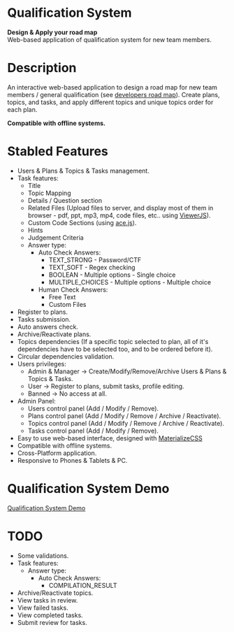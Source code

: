 # Qualification System
**Design & Apply your road map**<br>
Web-based application of qualification system for new team members.

# Description
An interactive web-based application to design a road map for new team members
/ general qualification (see [developers road map](https://github.com/kamranahmedse/developer-roadmap)).
Create plans, topics, and tasks, and apply different topics and unique topics order for each plan.

**Compatible with offline systems.**

# Stabled Features
* Users & Plans & Topics & Tasks management.
* Task features:
    * Title
    * Topic Mapping
    * Details / Question section
    * Related Files (Upload files to server, and display most of them in browser - pdf, ppt, mp3, mp4, code files, etc.. using [ViewerJS](http://github.com/kogmbh/ViewerJS)).
    * Custom Code Sections (using [ace.js](https://github.com/ajaxorg/ace)).
    * Hints
    * Judgement Criteria
    * Answer type:
        * Auto Check Answers:
            * TEXT_STRONG - Password/CTF
            * TEXT_SOFT - Regex checking
            * BOOLEAN - Multiple options - Single choice
            * MULTIPLE_CHOICES - Multiple options - Multiple choice
        * Human Check Answers:
            * Free Text
            * Custom Files
* Register to plans.
* Tasks submission.
* Auto answers check.
* Archive/Reactivate plans.
* Topics dependencies (If a specific topic selected to plan, all of it's dependencies have to be selected too, and to be ordered before it).
* Circular dependencies validation.
* Users privileges:
    * Admin & Manager   -> Create/Modify/Remove/Archive Users & Plans & Topics & Tasks.
    * User              -> Register to plans, submit tasks, profile editing.
    * Banned            -> No access at all.
* Admin Panel:
    * Users control panel (Add / Modify / Remove).
    * Plans control panel (Add / Modify / Remove / Archive / Reactivate).
    * Topics control panel (Add / Modify / Remove / Archive / Reactivate).
    * Tasks control panel (Add / Modify / Remove).
* Easy to use web-based interface, designed with [MaterializeCSS](https://materializecss.com/)
* Compatible with offline systems.
* Cross-Platform application.
* Responsive to Phones & Tablets & PC.

# Qualification System Demo
[Qualification System Demo](https://qualification-plan-demo.herokuapp.com/)

# TODO
* Some validations.
* Task features:
    * Answer type:
        * Auto Check Answers:
            * COMPILATION_RESULT
* Archive/Reactivate topics.
* View tasks in review.
* View failed tasks.
* View completed tasks.
* Submit review for tasks.
